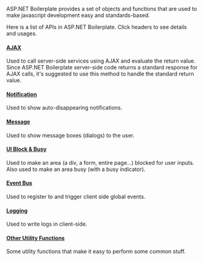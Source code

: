 ASP.NET Boilerplate provides a set of objects and functions that are
used to make javascript development easy and standards-based.

Here is a list of APIs in ASP.NET Boilerplate. Click headers to see
details and usages.

#### [AJAX](/Pages/Documents/Javascript-API/AJAX)

Used to call server-side services using AJAX and evaluate the return
value. Since ASP.NET Boilerplate server-side code returns a standard
response for AJAX calls, it's suggested to use this method to handle the
standard return value.

#### [Notification](/Pages/Documents/Javascript-API/Notification)

Used to show auto-disappearing notifications.

#### [Message](/Pages/Documents/Javascript-API/Message)

Used to show message boxes (dialogs) to the user.

#### [UI Block & Busy](/Pages/Documents/Javascript-API/UI-Block-Busy)

Used to make an area (a div, a form, entire page...) blocked for user
inputs. Also used to make an area busy (with a busy indicator).

#### [Event Bus](/Pages/Documents/Javascript-API/Event-Bus)

Used to register to and trigger client side global events.

#### [Logging](/Pages/Documents/Javascript-API/Logging)

Used to write logs in client-side.

#### [Other Utility Functions](/Pages/Documents/Javascript-API/Other-Utilities)

Some utility functions that make it easy to perform some common stuff.
